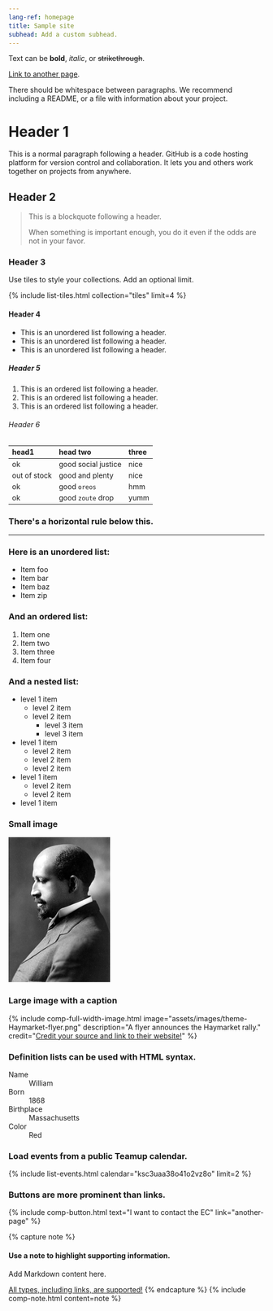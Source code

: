 ```yaml
---
lang-ref: homepage
title: Sample site
subhead: Add a custom subhead.
---
```


Text can be **bold**, _italic_, or ~~strikethrough~~.

[Link to another page](another-page).

There should be whitespace between paragraphs. We recommend including a README, or a file with information about your project.

# Header 1

This is a normal paragraph following a header. GitHub is a code hosting platform for version control and collaboration. It lets you and others work together on projects from anywhere.

## Header 2

> This is a blockquote following a header.
>
> When something is important enough, you do it even if the odds are not in your favor.

### Header 3

Use tiles to style your collections. Add an optional limit.

{% include list-tiles.html collection="tiles" limit=4 %}

#### Header 4

* This is an unordered list following a header.
* This is an unordered list following a header.
* This is an unordered list following a header.

##### Header 5

1. This is an ordered list following a header.
2. This is an ordered list following a header.
3. This is an ordered list following a header.

###### Header 6

| head1        | head two            | three |
|:-------------|:--------------------|:------|
| ok           | good social justice | nice  |
| out of stock | good and plenty     | nice  |
| ok           | good `oreos`        | hmm   |
| ok           | good `zoute` drop   | yumm  |

### There's a horizontal rule below this.

* * *

### Here is an unordered list:

* Item foo
* Item bar
* Item baz
* Item zip

### And an ordered list:

1. Item one
2. Item two
3. Item three
4. Item four

### And a nested list:

- level 1 item
	- level 2 item
	- level 2 item
		- level 3 item
		- level 3 item
- level 1 item
	- level 2 item
	- level 2 item
	- level 2 item
- level 1 item
	- level 2 item
	- level 2 item
- level 1 item

### Small image

![Side profile of W.E.B. DuBois](assets/images/theme-WEB-DuBois.png)

### Large image with a caption

{% include comp-full-width-image.html image="assets/images/theme-Haymarket-flyer.png" description="A flyer announces the Haymarket rally." credit="[Credit your source and link to their website!](another-page)" %}

### Definition lists can be used with HTML syntax.

<dl>
<dt>Name</dt>
<dd>William</dd>
<dt>Born</dt>
<dd>1868</dd>
<dt>Birthplace</dt>
<dd>Massachusetts</dd>
<dt>Color</dt>
<dd>Red</dd>
</dl>

### Load events from a public Teamup calendar.

{% include list-events.html calendar="ksc3uaa38o41o2vz8o" limit=2 %}

### Buttons are more prominent than links.

{% include comp-button.html text="I want to contact the EC" link="another-page" %}

{% capture note %}
#### Use a note to highlight supporting information.

Add Markdown content here.

[All types, including links, are supported!](another-page)
{% endcapture %}
{% include comp-note.html content=note %}
